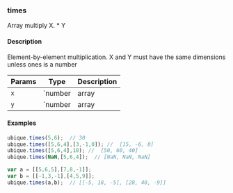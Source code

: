 ### times
Array multiply X. * Y


#### Description

Element-by-element multiplication. X and Y must have the same dimensions unless ones is a number


|Params|Type|Description
|---------|----|-----------
|`x` | `number|array|matrix` | number or array of values
|`y` | `number|array|matrix` | number or array of values


#### Examples

```js
ubique.times(5,6);  // 30
ubique.times([5,6,4],[3,-1,0]); //  [15, -6, 0]
ubique.times([5,6,4],10); //  [50, 60, 40]
ubique.times(NaN,[5,6,4]);  // [NaN, NaN, NaN]

var a = [[5,6,5],[7,8,-1]];
var b = [[-1,3,-1],[4,5,9]];
ubique.times(a,b);  // [[-5, 18, -5], [28, 40, -9]]
```

